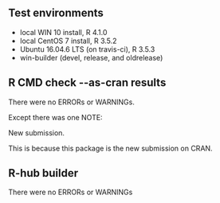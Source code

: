 ## Test environments
* local WIN 10 install, R 4.1.0
* local CentOS 7 install, R 3.5.2
* Ubuntu 16.04.6 LTS (on travis-ci), R 3.5.3 
* win-builder (devel, release, and oldrelease)

## R CMD check --as-cran results
There were no ERRORs or WARNINGs. 

Except there was one NOTE:

New submission.

This is because this package is the new submission on CRAN.

## R-hub builder
There were no ERRORs or WARNINGs
